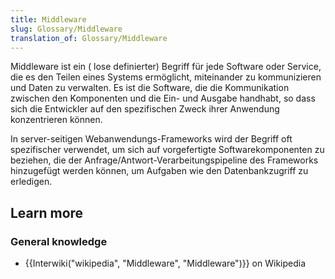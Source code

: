 ```yaml
---
title: Middleware
slug: Glossary/Middleware
translation_of: Glossary/Middleware
---
```

Middleware ist ein ( lose definierter) Begriff für jede Software oder Service, die es den Teilen eines Systems ermöglicht, miteinander zu kommunizieren und Daten zu verwalten. Es ist die Software, die die Kommunikation zwischen den Komponenten und die Ein- und Ausgabe handhabt, so dass sich die Entwickler auf den spezifischen Zweck ihrer Anwendung konzentrieren können.

In server-seitigen Webanwendungs-Frameworks wird der Begriff oft spezifischer verwendet, um sich auf vorgefertigte Softwarekomponenten zu beziehen, die der Anfrage/Antwort-Verarbeitungspipeline des Frameworks hinzugefügt werden können, um Aufgaben wie den Datenbankzugriff zu erledigen.

## Learn more

### General knowledge

- {{Interwiki("wikipedia", "Middleware", "Middleware")}} on Wikipedia

